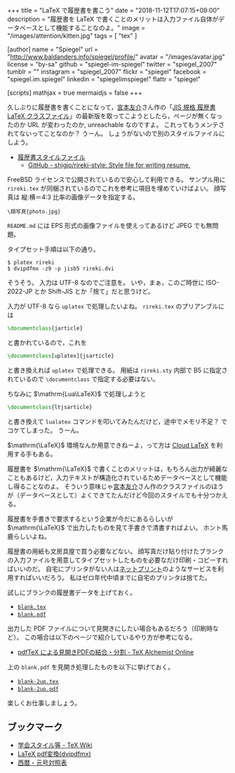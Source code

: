 +++
title = "LaTeX で履歴書を書こう"
date = "2018-11-12T17:07:15+09:00"
description = "履歴書を LaTeX で書くことのメリットは入力ファイル自体がデータベースとして機能することなのよ。"
image = "/images/attention/kitten.jpg"
tags = [ "tex" ]

[author]
  name      = "Spiegel"
  url       = "http://www.baldanders.info/spiegel/profile/"
  avatar    = "/images/avatar.jpg"
  license   = "by-sa"
  github    = "spiegel-im-spiegel"
  twitter   = "spiegel_2007"
  tumblr    = ""
  instagram = "spiegel_2007"
  flickr    = "spiegel"
  facebook  = "spiegel.im.spiegel"
  linkedin  = "spiegelimspiegel"
  flattr    = "spiegel"

[scripts]
  mathjax = true
  mermaidjs = false
+++

久しぶりに履歴書を書くことになって，[宮本友介](http://www.dma.jim.osaka-u.ac.jp/view?u=2103 "研究者詳細 - 宮本 友介")さん作の「[JIS 規格 履歴書 LaTeX クラスファイル](http://koko15.hus.osaka-u.ac.jp/~yusuke/archive/rireki/)」の最新版を取ってこようとしたら，ページが無くなったのか URL が変わったのか, unreachable なのですよ。
これってもうメンテされてないってことなのか？ うーん。
しょうがないので別のスタイルファイルにしよう。

- [履歴書スタイルファイル](https://www.tamacom.com/rireki-j.html)
    - [GitHub - shigio/rireki-style: Style file for writing resume.](https://github.com/shigio/rireki-style)

FreeBSD ライセンスで公開されているので安心して利用できる。
サンプル用に `rireki.tex` が同梱されているのでこれを参考に項目を埋めていけばよい。
顔写真は 縦:横＝4:3 比率の画像データを指定する。

```text
\顔写真{photo.jpg}
```

`README.md` には EPS 形式の画像ファイルを使えってあるけど JPEG でも無問題。

タイプセット手順は以下の通り。

```text
$ platex rireki
$ dvipdfmx -z9 -p jisb5 rireki.dvi
```

そうそう。
入力は UTF-8 なのでご注意を。
いや，まぁ，このご時世に ISO-2022-JP とか Shift-JIS とか「捨て」だと思うけど。

入力が UTF-8 なら `uplatex` で処理したいよね。
`rireki.tex` のプリアンブルには

```latex
\documentclass{jarticle}
```

と書かれているので，これを

```latex
\documentclass[uplatex]{jsarticle}
```

と書き換えれば `uplatex` で処理できる。
用紙は `rireki.sty` 内部で B5 に指定されているので `\documentclass` で指定する必要はない。

ちなみに $\mathrm{Lua\LaTeX}$ で処理しようと

```latex
\documentclass{ltjsarticle}
```

と書き換えて `lualatex` コマンドを叩いてみたんだけど，途中でメモリ不足？ でコケてしまった。
うーん。

$\mathrm{\LaTeX}$ 環境なんか用意できねーよ，って方は [Cloud LaTeX](https://cloudlatex.io/ "Cloud LaTeX | Build your own LaTeX environment, in seconds") を利用する手もある。


履歴書を $\mathrm{\LaTeX}$ で書くことのメリットは，もちろん出力が綺麗なこともあるけど，入力テキストが構造化されているためデータベースとして機能し得ることなのよ。
そういう意味じゃ[宮本友介](http://www.dma.jim.osaka-u.ac.jp/view?u=2103 "研究者詳細 - 宮本 友介")さん作のクラスファイルのほうが（データベースとして）よくできてたんだけど今回のスタイルでも十分つかえる。

履歴書を手書きで要求するという企業が今だにあるらしいが $\mathrm{\LaTeX}$ で出力したものを見て手書きで清書すればよい。
ホント馬鹿らしいよね。

履歴書の用紙も文房具屋で買う必要などない。
顔写真だけ貼り付けたブランクの入力ファイルを用意してタイプセットしたものを必要なだけ印刷・コピーすればいいのだ。
自宅にプリンタがない人は[ネットプリント](http://www.printing.ne.jp/)のようなサービスを利用すればいいだろう。
私はゼロ年代中頃までに自宅のプリンタは捨てた。

試しにブランクの履歴書データを上げておく。

- [`blank.tex`](./blank.tex)
- [`blank.pdf`](./blank.pdf)

出力した PDF ファイルについて見開きにしたい場合もあるだろう（印刷時など）。
この場合は以下のページで紹介しているやり方が参考になる。

- [pdfTeX による見開きPDFの結合・分割 - TeX Alchemist Online](http://doratex.hatenablog.jp/entry/20160610/1465560005)

上の `blank.pdf` を見開き処理したものを以下に挙げておく。

- [`blank-2up.tex`](./blank-2up.tex)
- [`blank-2up.pdf`](./blank-2up.pdf)

楽しくお仕事しましょう。

## ブックマーク

- [学会スタイル等 - TeX Wiki](https://texwiki.texjp.org/?%E5%AD%A6%E4%BC%9A%E3%82%B9%E3%82%BF%E3%82%A4%E3%83%AB%E7%AD%89)
- [LaTeX pdf変換(dvipdfmx)](http://www.yamamo10.jp/~yamamoto/comp/latex/dvipdfmx/dvipdfmx.html)
- [西暦・元号対照表](http://www2.japanriver.or.jp/search_kasen/search_help/refer_year.htm)
